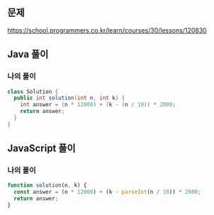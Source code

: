 ## 문제
https://school.programmers.co.kr/learn/courses/30/lessons/120830

## Java 풀이
### 나의 풀이
```java
class Solution {
  public int solution(int n, int k) {
    int answer = (n * 12000) + (k - (n / 10)) * 2000;
    return answer;
  }
}
```

## JavaScript 풀이
### 나의 풀이
```javascript
function solution(n, k) {
  const answer = (n * 12000) + (k - parseInt(n / 10)) * 2000;
  return answer;
}
```
